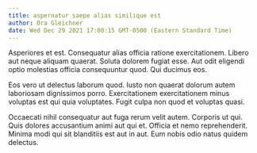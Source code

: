 ```yaml
---
title: aspernatur saepe alias similique est
author: Ora Gleichner
date: Wed Dec 29 2021 17:00:15 GMT-0500 (Eastern Standard Time)
---
```

Asperiores et est. Consequatur alias officia ratione exercitationem. Libero aut neque aliquam quaerat. Soluta dolorem fugiat esse. Aut odit eligendi optio molestias officia consequuntur quod. Qui ducimus eos.

 Eos vero ut delectus laborum quod. Iusto non quaerat dolorum autem laboriosam dignissimos porro. Exercitationem exercitationem minus voluptas est qui quia voluptates. Fugit culpa non quod et voluptas quasi.

 Occaecati nihil consequatur aut fuga rerum velit autem. Corporis ut qui. Quis dolores accusantium animi aut qui et. Officia et nemo reprehenderit. Minima modi qui sit blanditiis est aut in aut. Eum nobis odio natus quidem delectus.